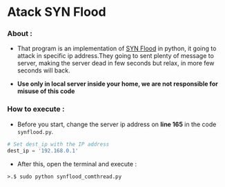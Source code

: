 
# Atack SYN Flood


### About :

- That program is an implementation of [SYN Flood](https://en.wikipedia.org/wiki/SYN_flood) in python, it going to attack in specific ip address.They going to sent plenty of message to server, making the server dead in few seconds but relax, in more few seconds will back. 

- **Use only in local server inside your home, we are not responsible for misuse of this code**


### How to execute :

- Before you start, change the server ip address on **line 165** in the code ```synflood.py```. 

```py
# Set dest_ip with the IP address
dest_ip = '192.168.0.1' 
```

- After this, open the terminal and execute :
```	
>.$ sudo python synflood_comthread.py

```	
